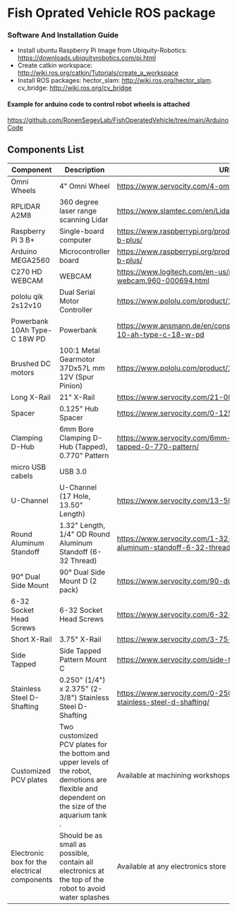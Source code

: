 # Fish Oprated Vehicle ROS package
### Software And Installation Guide 

- Install ubuntu Raspberry Pi Image from Ubiquity-Robotics:
https://downloads.ubiquityrobotics.com/pi.html
- Create catkin workspace:
http://wiki.ros.org/catkin/Tutorials/create_a_workspace
- Install ROS packages:
hector_slam: http://wiki.ros.org/hector_slam.
cv_bridge:  http://wiki.ros.org/cv_bridge


#### Example for arduino code to control robot wheels is attached 
https://github.com/RonenSegevLab/FishOperatedVehicle/tree/main/ArduinoCode


## Components List 

|Component                                    |Description                                                                                                                                    |URL                                                                              |Tags     |Quantity|
|---------------------------------------------|-----------------------------------------------------------------------------------------------------------------------------------------------|---------------------------------------------------------------------------------|---------|--------|
|Omni Wheels                                  |4" Omni Wheel                                                                                                                                  |https://www.servocity.com/4-omni-wheel/                                          |Mechanics|8       |
|RPLIDAR A2M8                                 |360 degree laser range scanning Lidar                                                                                                          |https://www.slamtec.com/en/Lidar/A2                                              |Hardware |1       |
|Raspberry Pi 3 B+                            |Single-board computer                                                                                                                          |https://www.raspberrypi.org/products/raspberry-pi-3-model-b-plus/                |Hardware |1       |
|Arduino MEGA2560                             |Microcontroller board                                                                                                                          |https://www.raspberrypi.org/products/raspberry-pi-3-model-b-plus/                |Hardware |1       |
|C270 HD WEBCAM                               |WEBCAM                                                                                                                                         |https://www.logitech.com/en-us/products/webcams/c270-hd-webcam.960-000694.html   |Hardware |1       |
|pololu qik 2s12v10                           |Dual Serial Motor Controller                                                                                                                   |https://www.pololu.com/product/1112                                              |Hardware |1       |
|Powerbank 10Ah Type-C 18W PD                 |Powerbank                                                                                                                                      |https://www.ansmann.de/en/consumer/powerbanks/powerbank-10-ah-type-c-18-w-pd     |Hardware |1       |
|Brushed DC motors                            |100:1 Metal Gearmotor 37Dx57L mm 12V (Spur Pinion)                                                                                             |https://www.pololu.com/product/1106                                              |Mechanics|4       |
|Long X-Rail                                  |21" X-Rail                                                                                                                                     |https://www.servocity.com/21-00-x-rail/                                          |Mechanics|1       |
|Spacer                                       |0.125" Hub Spacer                                                                                                                              |https://www.servocity.com/0-125-hub-spacer/                                      |Mechanics|4       |
| Clamping D-Hub                              |6mm Bore Clamping D-Hub (Tapped), 0.770" Pattern                                                                                               |https://www.servocity.com/6mm-bore-clamping-d-hub-tapped-0-770-pattern/          |Mechanics|4       |
|micro USB cabels                             |USB 3.0                                                                                                                                        |                                                                                 |Hardware |4       |
|U-Channel                                    |U-Channel (17 Hole, 13.50" Length)                                                                                                             |https://www.servocity.com/13-50-aluminum-channel/                                |Mechanics|8       |
|Round Aluminum Standoff                      |1.32" Length, 1/4" OD Round Aluminum Standoff (6-32 Thread)                                                                                    |https://www.servocity.com/1-32-length-1-4-od-round-aluminum-standoff-6-32-thread/|Mechanics|20      |
|90° Dual Side Mount                          |90° Dual Side Mount D (2 pack)                                                                                                                 |https://www.servocity.com/90-dual-side-mount-d-2-pack/                           |Mechanics|8       |
|6-32 Socket Head Screws                      |6-32 Socket Head Screws                                                                                                                        |https://www.servocity.com/6-32-socket-head-screws/                               |Mechanics|40      |
|  Short X-Rail                               |3.75" X-Rail                                                                                                                                   |https://www.servocity.com/3-75-x-rail/                                           |Mechanics|4       |
|Side Tapped                                  |Side Tapped Pattern Mount C                                                                                                                    |https://www.servocity.com/side-tapped-pattern-mount-c/                           |Mechanics|4       |
|Stainless Steel D-Shafting                   |0.250" (1/4") x 2.375" (2-3/8") Stainless Steel D-Shafting                                                                                     |https://www.servocity.com/0-250-1-4-x-2-375-2-3-8-stainless-steel-d-shafting/    |Mechanics|4       |
|Customized PCV plates                        |Two customized PCV plates for the bottom and upper levels of the robot, demotions are flexible and dependent on the size of the aquarium tank .|Available at machining workshops.                                                |Extras   |2       |
|Electronic box for the electrical components |Should be as small as possible, contain all electronics at the top of the robot to avoid water splashes                                        |Available at any electronics store                                               |Extras   |1       |


